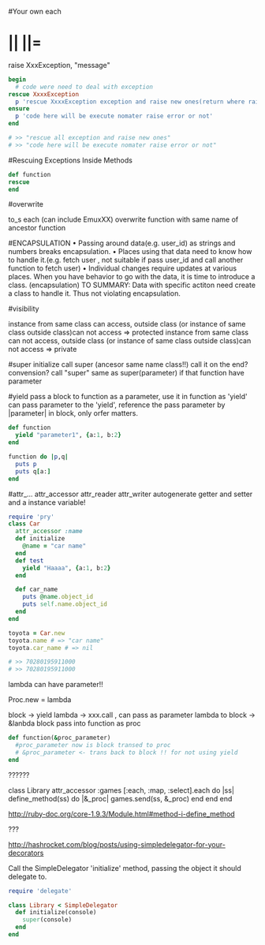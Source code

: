 #Your own each

# || ||=

raise XxxException, "message"

```ruby
begin
  # code were need to deal with exception 
rescue XxxxException
  p 'rescue XxxxException exception and raise new ones(return where raise error)'
ensure
  p 'code here will be execute nomater raise error or not'
end

# >> "rescue all exception and raise new ones"
# >> "code here will be execute nomater raise error or not"
```
#Rescuing Exceptions Inside Methods

```ruby
def function
rescue
end
```

#overwrite

to_s
each (can include EmuxXX)
overwrite function with same name of ancestor function


#ENCAPSULATION
• Passing around data(e.g. user_id) as strings and numbers breaks encapsulation.
• Places using that data need to know how to handle it.(e.g. fetch user , not suitable if pass user_id and call another function to fetch user)
• Individual changes require updates at various places.
When you have behavior to go with the data, it is time to introduce a class.
(encapsulation)
TO SUMMARY:
Data with specific actiton need create a class to handle it. Thus not violating encapsulation.

#visibility

instance from same class can access, outside class (or instance of same class outside class)can not access => protected
instance from same class can not access, outside class (or instance of same class outside class)can not access => private

#super
initialize
call super (ancesor same name class!!)
call it on the end? convension? 
call "super" same as super(parameter) if that function have parameter

#yield
pass a block to function as a parameter, use it in function as 'yield'
can pass parameter to the 'yield', reference the pass parameter by |parameter| in block, only orfer matters.
```ruby
def function
  yield "parameter1", {a:1, b:2}
end

function do |p,q|
  puts p
  puts q[a:]
end
```

#attr_...
attr_accessor
attr_reader
attr_writer
autogenerate getter and setter and a instance variable!
```ruby
require 'pry'
class Car 
  attr_accessor :name
  def initialize
    @name = "car name"
  end 
  def test
    yield "Haaaa", {a:1, b:2}
  end 

  def car_name
    puts @name.object_id 
    puts self.name.object_id
  end 
end

toyota = Car.new
toyota.name # => "car name"
toyota.car_name # => nil

# >> 70280195911000
# >> 70280195911000
```

lambda can have parameter!!

Proc.new = lambda

block -> yield
lambda -> xxx.call , can pass as parameter
lambda to block -> &lanbda
block pass into function as proc
```ruby
def function(&proc_parameter)
  #proc_parameter now is block transed to proc
  # &proc_parameter <- trans back to block !! for not using yield
end
```
??????

class Library
  attr_accessor :games
  [:each, :map, :select].each do |ss|
    define_method(ss) do |&_proc|
      games.send(ss, &_proc)
    end
  end
end

http://ruby-doc.org/core-1.9.3/Module.html#method-i-define_method


???

http://hashrocket.com/blog/posts/using-simpledelegator-for-your-decorators

Call the SimpleDelegator 'initialize' method, passing the object it should delegate to.
```ruby
require 'delegate'

class Library < SimpleDelegator
  def initialize(console)
    super(console)
  end
end
```
